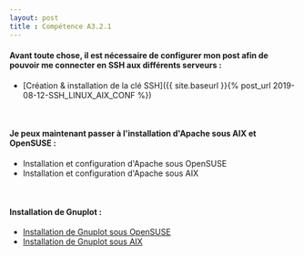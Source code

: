 ```yaml
---
layout: post
title : Compétence A3.2.1
---
```


#### __Avant toute chose, il est nécessaire de configurer mon post afin de pouvoir me connecter en SSH aux différents serveurs :__

- [Création & installation de la clé SSH]({{ site.baseurl }}{% post_url 2019-08-12-SSH_LINUX_AIX_CONF %})

&nbsp;
#### __Je peux maintenant passer à l'installation d'Apache sous AIX et OpenSUSE :__

- Installation et configuration d'Apache sous OpenSUSE
- Installation et configuration d'Apache sous AIX

&nbsp;
####  __Installation de Gnuplot :__

- [Installation de Gnuplot sous OpenSUSE]()
- [Installation de Gnuplot sous AIX]()


